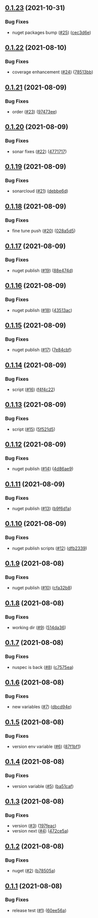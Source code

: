 ## [0.1.23](https://github.com/EncyclopediaGalactica/Guards/compare/0.1.22...0.1.23) (2021-10-31)


### Bug Fixes

* nuget packages bump ([#25](https://github.com/EncyclopediaGalactica/Guards/issues/25)) ([cec3d6e](https://github.com/EncyclopediaGalactica/Guards/commit/cec3d6e7204fb3c7e5503cebd89307c3bd92be67))

## [0.1.22](https://github.com/EncyclopediaGalactica/Guards/compare/0.1.21...0.1.22) (2021-08-10)


### Bug Fixes

* coverage enhancement ([#24](https://github.com/EncyclopediaGalactica/Guards/issues/24)) ([78513bb](https://github.com/EncyclopediaGalactica/Guards/commit/78513bba018480dc6a70b7d02e3e57f9bb5d2d40))

## [0.1.21](https://github.com/EncyclopediaGalactica/Guards/compare/0.1.20...0.1.21) (2021-08-09)


### Bug Fixes

* order ([#23](https://github.com/EncyclopediaGalactica/Guards/issues/23)) ([97473ee](https://github.com/EncyclopediaGalactica/Guards/commit/97473eebf36e0a03e443135c3e8a17c4e9af10b1))

## [0.1.20](https://github.com/EncyclopediaGalactica/Guards/compare/0.1.19...0.1.20) (2021-08-09)


### Bug Fixes

* sonar fixes ([#22](https://github.com/EncyclopediaGalactica/Guards/issues/22)) ([4771717](https://github.com/EncyclopediaGalactica/Guards/commit/477171701b5f3de0db1ee724c48320dea4c4de9c))

## [0.1.19](https://github.com/EncyclopediaGalactica/Guards/compare/0.1.18...0.1.19) (2021-08-09)


### Bug Fixes

* sonarcloud ([#21](https://github.com/EncyclopediaGalactica/Guards/issues/21)) ([debbe6d](https://github.com/EncyclopediaGalactica/Guards/commit/debbe6d60e6f8dd5644904ab2858a06779658073))

## [0.1.18](https://github.com/EncyclopediaGalactica/Guards/compare/0.1.17...0.1.18) (2021-08-09)


### Bug Fixes

* fine tune push ([#20](https://github.com/EncyclopediaGalactica/Guards/issues/20)) ([028a5d5](https://github.com/EncyclopediaGalactica/Guards/commit/028a5d5bc42ec595a8e8d2e9af0ac8eb0eb68b8f))

## [0.1.17](https://github.com/EncyclopediaGalactica/Guards/compare/0.1.16...0.1.17) (2021-08-09)


### Bug Fixes

* nuget publish ([#19](https://github.com/EncyclopediaGalactica/Guards/issues/19)) ([88e474d](https://github.com/EncyclopediaGalactica/Guards/commit/88e474d5442bbe031824d64c02384ea88a7ed275))

## [0.1.16](https://github.com/EncyclopediaGalactica/Guards/compare/0.1.15...0.1.16) (2021-08-09)


### Bug Fixes

* nuget publish ([#18](https://github.com/EncyclopediaGalactica/Guards/issues/18)) ([43513ac](https://github.com/EncyclopediaGalactica/Guards/commit/43513ac76e38bb2a8e1990f8867911cda4d8546b))

## [0.1.15](https://github.com/EncyclopediaGalactica/Guards/compare/0.1.14...0.1.15) (2021-08-09)


### Bug Fixes

* nuget publish ([#17](https://github.com/EncyclopediaGalactica/Guards/issues/17)) ([7e84cbf](https://github.com/EncyclopediaGalactica/Guards/commit/7e84cbf8cb1310545c003e80371039321a5f2701))

## [0.1.14](https://github.com/EncyclopediaGalactica/Guards/compare/0.1.13...0.1.14) (2021-08-09)


### Bug Fixes

* script ([#16](https://github.com/EncyclopediaGalactica/Guards/issues/16)) ([f4f4c22](https://github.com/EncyclopediaGalactica/Guards/commit/f4f4c22bb79c01509e647dafdff25b14124f3211))

## [0.1.13](https://github.com/EncyclopediaGalactica/Guards/compare/0.1.12...0.1.13) (2021-08-09)


### Bug Fixes

* script ([#15](https://github.com/EncyclopediaGalactica/Guards/issues/15)) ([5f521d5](https://github.com/EncyclopediaGalactica/Guards/commit/5f521d5209b6c82332e0cc87afea1ea803624e07))

## [0.1.12](https://github.com/EncyclopediaGalactica/Guards/compare/0.1.11...0.1.12) (2021-08-09)


### Bug Fixes

* nuget publish ([#14](https://github.com/EncyclopediaGalactica/Guards/issues/14)) ([4d86ae9](https://github.com/EncyclopediaGalactica/Guards/commit/4d86ae9ee8728a3fa445277582517ea00a8d1e3d))

## [0.1.11](https://github.com/EncyclopediaGalactica/Guards/compare/0.1.10...0.1.11) (2021-08-09)


### Bug Fixes

* nuget publish ([#13](https://github.com/EncyclopediaGalactica/Guards/issues/13)) ([b9f6d1a](https://github.com/EncyclopediaGalactica/Guards/commit/b9f6d1aead32b963093f149b1b16031ebdfccb7b))

## [0.1.10](https://github.com/EncyclopediaGalactica/Guards/compare/0.1.9...0.1.10) (2021-08-09)


### Bug Fixes

* nuget publish scripts ([#12](https://github.com/EncyclopediaGalactica/Guards/issues/12)) ([dfb2339](https://github.com/EncyclopediaGalactica/Guards/commit/dfb2339244c10a425c6f32ca0bd17e6a0c2dea70))

## [0.1.9](https://github.com/EncyclopediaGalactica/Guards/compare/0.1.8...0.1.9) (2021-08-08)


### Bug Fixes

* nuget publish ([#10](https://github.com/EncyclopediaGalactica/Guards/issues/10)) ([cfa32b8](https://github.com/EncyclopediaGalactica/Guards/commit/cfa32b8d6b78a813b7a868b6df866eb7cc8df5d3))

## [0.1.8](https://github.com/EncyclopediaGalactica/Guards/compare/0.1.7...0.1.8) (2021-08-08)


### Bug Fixes

* working dir ([#9](https://github.com/EncyclopediaGalactica/Guards/issues/9)) ([514da36](https://github.com/EncyclopediaGalactica/Guards/commit/514da36ffd83ecb36c43c8c525ec1893e2723654))

## [0.1.7](https://github.com/EncyclopediaGalactica/Guards/compare/0.1.6...0.1.7) (2021-08-08)


### Bug Fixes

* nuspec is back ([#8](https://github.com/EncyclopediaGalactica/Guards/issues/8)) ([c7575ea](https://github.com/EncyclopediaGalactica/Guards/commit/c7575ea8e2bb3574f617a2c0c4d6879dc316b4e6))

## [0.1.6](https://github.com/EncyclopediaGalactica/Guards/compare/0.1.5...0.1.6) (2021-08-08)


### Bug Fixes

* new variables ([#7](https://github.com/EncyclopediaGalactica/Guards/issues/7)) ([dbcd94e](https://github.com/EncyclopediaGalactica/Guards/commit/dbcd94e7b7f383a2a9fe2f975a7a7d36f4234bcb))

## [0.1.5](https://github.com/EncyclopediaGalactica/Guards/compare/0.1.4...0.1.5) (2021-08-08)


### Bug Fixes

* version env variable ([#6](https://github.com/EncyclopediaGalactica/Guards/issues/6)) ([87f1bf1](https://github.com/EncyclopediaGalactica/Guards/commit/87f1bf1b79ad0bc7bae21da5cb002555ab04084a))

## [0.1.4](https://github.com/EncyclopediaGalactica/Guards/compare/0.1.3...0.1.4) (2021-08-08)


### Bug Fixes

* version variable ([#5](https://github.com/EncyclopediaGalactica/Guards/issues/5)) ([ba51caf](https://github.com/EncyclopediaGalactica/Guards/commit/ba51caf0048a6c2165a09064a4570633abdf2858))

## [0.1.3](https://github.com/EncyclopediaGalactica/Guards/compare/0.1.2...0.1.3) (2021-08-08)


### Bug Fixes

* version ([#3](https://github.com/EncyclopediaGalactica/Guards/issues/3)) ([197feac](https://github.com/EncyclopediaGalactica/Guards/commit/197feacba6843de0802ca55dc84b6e02fc611a22))
* version next ([#4](https://github.com/EncyclopediaGalactica/Guards/issues/4)) ([472ce5a](https://github.com/EncyclopediaGalactica/Guards/commit/472ce5ac14db7440158dc795c9f5f36ecf6a6f8c))

## [0.1.2](https://github.com/EncyclopediaGalactica/Guards/compare/0.1.1...0.1.2) (2021-08-08)


### Bug Fixes

* nuget ([#2](https://github.com/EncyclopediaGalactica/Guards/issues/2)) ([b78505a](https://github.com/EncyclopediaGalactica/Guards/commit/b78505a04ab3025b4e1c73b05405e3f8f7ed61ca))

## [0.1.1](https://github.com/EncyclopediaGalactica/Guards/compare/0.1.0...0.1.1) (2021-08-08)


### Bug Fixes

* release test ([#1](https://github.com/EncyclopediaGalactica/Guards/issues/1)) ([60ee56a](https://github.com/EncyclopediaGalactica/Guards/commit/60ee56abfe499ac1b8da9f345f30485521f014cb))
